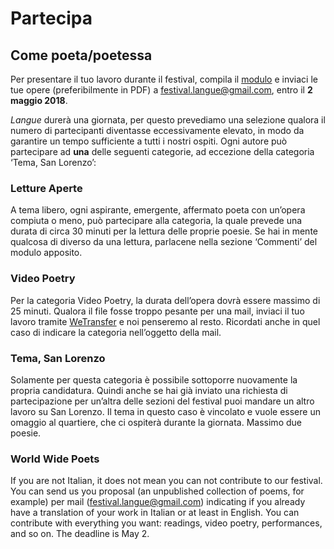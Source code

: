 <h1 class="main-title">Partecipa</h1>

<h2 id="come-poeta-poetessa">Come poeta/poetessa</h2>

Per presentare il tuo lavoro durante il festival, compila il <a target="_blank" href="download/modulo_partecipanti.pdf">modulo</a> e inviaci le tue opere (preferibilmente in PDF) a <festival.langue@gmail.com>, entro il **2 maggio 2018**.

*Langue* durerà una giornata, per questo prevediamo una selezione qualora il numero di partecipanti diventasse eccessivamente elevato, in modo da garantire un tempo sufficiente a tutti i nostri ospiti. Ogni autore può partecipare ad **una** delle seguenti categorie, ad eccezione della categoria ‘Tema, San Lorenzo’:

### Letture Aperte

A tema libero, ogni aspirante, emergente, affermato poeta con un’opera compiuta o meno, può partecipare alla categoria, la quale prevede una durata di circa 30 minuti per la lettura delle proprie poesie. Se hai in mente qualcosa di diverso da una lettura, parlacene nella sezione ‘Commenti’ del modulo apposito.

### Video Poetry

Per la categoria Video Poetry, la durata dell’opera dovrà essere massimo di 25 minuti. Qualora il file fosse troppo pesante per una mail, inviaci il tuo lavoro tramite <a target="_blank" href="https://wetransfer.com">WeTransfer</a> e noi penseremo al resto. Ricordati anche in quel caso di indicare la categoria nell’oggetto della mail.

### Tema, San Lorenzo

Solamente per questa categoria è possibile sottoporre nuovamente la propria candidatura. Quindi anche se hai già inviato una richiesta di partecipazione per un’altra delle sezioni del festival puoi mandare un altro lavoro su San Lorenzo. Il tema in questo caso è vincolato e vuole essere un omaggio al quartiere, che ci ospiterà durante la giornata. Massimo due poesie.

### World Wide Poets

If you are not Italian, it does not mean you can not contribute to our festival. You can send us you proposal (an unpublished collection of poems, for example) per mail (<festival.langue@gmail.com>) indicating if you already have a translation of your work in Italian or at least in English. You can contribute with everything you want: readings, video poetry, performances, and so on. The deadline is May 2.
